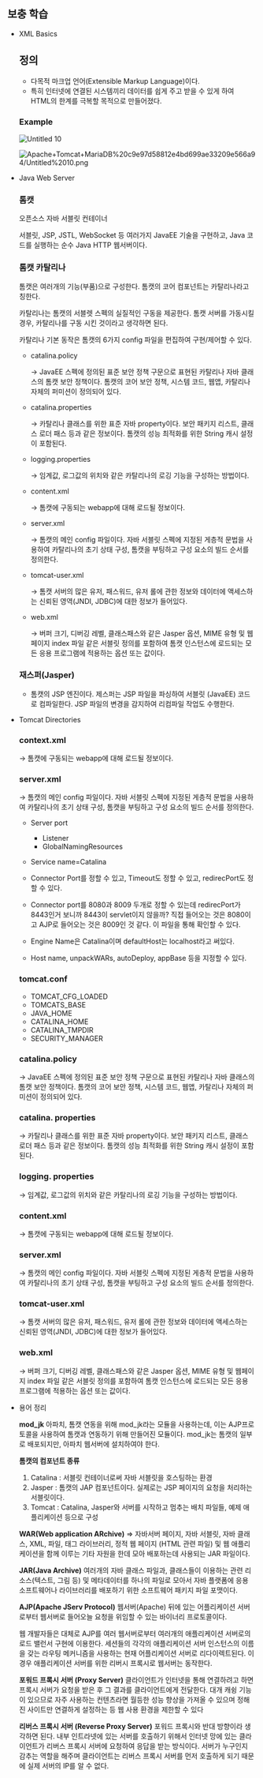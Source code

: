 ## 보충 학습

- XML Basics

    ## 정의

    - 다목적 마크업 언어(Extensible Markup Language)이다.
    - 특히 인터넷에 연결된 시스템끼리 데이터를 쉽게 주고 받을 수 있게 하여 HTML의 한계를 극복할 목적으로 만들어졌다.

    ### Example
    ![Untitled 10](https://user-images.githubusercontent.com/67780144/93719156-b73e7000-fbbb-11ea-9c07-570059e4ebe0.png)

    ![Apache+Tomcat+MariaDB%20c9e97d58812e4bd699ae33209e566a94/Untitled%2010.png](Apache+Tomcat+MariaDB%20c9e97d58812e4bd699ae33209e566a94/Untitled%2010.png)

- Java Web Server

    ### 톰캣

    오픈소스 자바 서블릿 컨테이너

    서블릿, JSP, JSTL, WebSocket 등 여러가지 JavaEE 기술을 구현하고, Java 코드를 실행하는 순수 Java HTTP 웹서버이다.

    ### 톰캣 카탈리나

    톰캣은 여러개의 기능(부품)으로 구성한다. 톰캣의 코어 컴포넌트는 카탈리나라고 칭한다.

    카탈리나는 톰캣의 서블렛 스펙의 실질적인 구동을 제공한다. 톰캣 서버를 가동시킬 경우, 카탈리나를 구동 시킨 것이라고 생각하면 된다. 

    카탈리나 기본 동작은 톰캣의 6가지 config 파일을 편집하여 구현/제어할 수 있다.

    - catalina.policy

        → JavaEE 스펙에 정의된 표준 보안 정책 구문으로 표현된 카탈리나 자바 클래스의 톰캣 보안 정책이다. 톰캣의 코어 보안 정책, 시스템 코드, 웹앱, 카탈리나 자체의 퍼미션이 정의되어 있다.

    - catalina.properties

        → 카탈리나 클래스를 위한 표준 자바 property이다. 보안 패키지 리스트, 클래스 로더 패스 등과 같은 정보이다. 톰캣의 성능 최적화를 위한 String 캐시 설정이 포함된다.

    - logging.properties

        → 임계값, 로그값의 위치와 같은 카탈리나의 로깅 기능을 구성하는 방법이다.

    - content.xml

        → 톰캣에 구동되는 webapp에 대해 로드될 정보이다.

    - server.xml

        → 톰캣의 메인 config 파일이다. 자바 서블릿 스펙에 지정된 게층적 문법을 사용하여 카탈리나의 초기 상태 구성, 톰캣을 부팅하고 구성 요소의 빌드 순서를 정의한다. 

    - tomcat-user.xml

        → 톰캣 서버의 많은 유저, 패스워드, 유저 롤에 관한 정보와 데이터에 액세스하는 신뢰된 영역(JNDI, JDBC)에 대한 정보가 들어있다.

    - web.xml

        → 버퍼 크기, 디버깅 레벨, 클래스패스와 같은 Jasper 옵션, MIME 유형 및 웹페이지 index 파일 같은 서블릿 정의를 포함하여 톰캣 인스턴스에 로드되는 모든 응용 프로그램에 적용하는 옵션 또는 값이다.

    ### 재스퍼(Jasper)

    - 톰캣의 JSP 엔진이다. 제스퍼는 JSP 파일을 파싱하여 서블릿 (JavaEE) 코드로 컴파일한다. JSP 파일의 변경을 감지하여 리컴파일 작업도 수행한다.
- Tomcat Directories

    ### context.xml

    → 톰캣에 구동되는 webapp에 대해 로드될 정보이다. 


    ### server.xml

    → 톰캣의 메인 config 파일이다. 자바 서블릿 스펙에 지정된 게층적 문법을 사용하여 카탈리나의 초기 상태 구성, 톰캣을 부팅하고 구성 요소의 빌드 순서를 정의한다. 


    - Server port
        - Listener
        - GlobalNamingResources

    - Service name=Catalina
    - Connector Port를 정할 수 있고, Timeout도 정할 수 있고, redirecPort도 정할 수 있다.
    - Connector port를 8080과 8009 두개로 정할 수 있는데 redirecPort가 8443인거 보니까 8443이 servlet이지 않을까? 직접 들어오는 것은 8080이고 AJP로 들어오는 것은 8009인 것 같다. 이 파일을 통해 확인할 수 있다.
    - Engine Name은 Catalina이며 defaultHost는 localhost라고 써있다.
    - Host name, unpackWARs, autoDeploy, appBase 등을 지정할 수 있다.

    ### tomcat.conf

    - TOMCAT_CFG_LOADED
    - TOMCATS_BASE
    - JAVA_HOME
    - CATALINA_HOME
    - CATALINA_TMPDIR
    - SECURITY_MANAGER

    ### catalina.policy

    → JavaEE 스펙에 정의된 표준 보안 정책 구문으로 표현된 카탈리나 자바 클래스의 톰캣 보안 정책이다. 톰캣의 코어 보안 정책, 시스템 코드, 웹앱, 카탈리나 자체의 퍼미션이 정의되어 있다.

    ### catalina. properties

    → 카탈리나 클래스를 위한 표준 자바 property이다. 보안 패키지 리스트, 클래스 로더 패스 등과 같은 정보이다. 톰캣의 성능 최적화를 위한 String 캐시 설정이 포함된다.

    ### logging. properties

    → 임계값, 로그값의 위치와 같은 카탈리나의 로깅 기능을 구성하는 방법이다.

    ### content.xml

    → 톰캣에 구동되는 webapp에 대해 로드될 정보이다.

    ### server.xml

    → 톰캣의 메인 config 파일이다. 자바 서블릿 스펙에 지정된 게층적 문법을 사용하여 카탈리나의 초기 상태 구성, 톰캣을 부팅하고 구성 요소의 빌드 순서를 정의한다. 

    ### tomcat-user.xml

    → 톰캣 서버의 많은 유저, 패스워드, 유저 롤에 관한 정보와 데이터에 액세스하는 신뢰된 영역(JNDI, JDBC)에 대한 정보가 들어있다.

    ### web.xml

    → 버퍼 크기, 디버깅 레벨, 클래스패스와 같은 Jasper 옵션, MIME 유형 및 웹페이지 index 파일 같은 서블릿 정의를 포함하여 톰캣 인스턴스에 로드되는 모든 응용 프로그램에 적용하는 옵션 또는 값이다.

- 용어 정리

    **mod_jk**
    아파치, 톰캣 연동을 위해 mod_jk라는 모듈을 사용하는데, 이는 AJP프로토콜을 사용하여 톰캣과 연동하기 위해 만들어진 모듈이다. mod_jk는 톰캣의 일부로 배포되지만, 아파치 웹서버에 설치하여야 한다.

    **톰캣의 컴포넌트 종류**
    1. Catalina : 서블릿 컨테이너로써 자바 서블릿을 호스팅하는 환경
    2. Jasper : 톰캣의 JAP 컴포넌트이다. 실제로는 JSP 페이지의 요청을 처리하는 서블릿이다.
    3. Tomcat : Catalina, Jasper와 서버를 시작하고 멈추는 배치 파일들, 예제 애플리케이션 등으로 구성

    **WAR(Web application ARchive)**
    ⇒ 자바서버 페이지, 자바 서블릿, 자바 클래스, XML, 파일, 태그 라이브러리, 정적 웹 페이지 (HTML 관련 파일) 및 웹 애플리케이션을 함께 이루는 기타 자원을 한데 모아 배포하는데 사용되는 JAR 파일이다.

    **JAR(Java Archive)**
    여러개의 자바 클래스 파일과, 클래스들이 이용하는 관련 리소스(텍스트, 그림 등) 및 메타데이터를 하나의 파일로 모아서 자바 플랫폼에 응용 소프트웨어나 라이브러리를 배포하기 위한 소프트웨어 패키지 파일 포맷이다.

    **AJP(Apache JServ Protocol)**
    웹서버(Apache) 뒤에 있는 어플리케이션 서버로부터 웹서버로 들어오늘 요청을 위임할 수 있는 바이너리 프로토콜이다.

    웹 개발자들은 대체로 AJP를 여러 웹서버로부터 여러개의 애플리케이션 서버로의 로드 밸런서 구현에 이용한다. 세션들의 각각의 애플리케이션 서버 인스턴스의 이름을 갖는 라우팅 메커니즘을 사용하는 현재 어플리케이션 서버로 리다이렉트된다. 이 경우 애플리케이션 서버를 위한 리버시 프록시로 웹서버는 동작한다.

    **포워드 프록시 서버 (Proxy Server)**
    클라이언트가 인터넷을 통해 연결하려고 하면 프록시 서버가 요청을 받은 후 그 결과를 클라이언트에게 전달한다. 대개 캐슁 기능이 있으므로 자주 사용하는 컨텐츠라면 월등한 성능 향상을 가져올 수 있으며 정해진 사이트만 연결하게 설정하는 등 웹 사용 환경을 제한할 수 있다

    **리버스 프록시 서버 (Reverse Proxy Server)**
    포워드 프록시와 반대 방향이라 생각하면 된다.
    내부 인트라넷에 있는 서버를 호출하기 위해서 인터넷 망에 있는 클라이언트가 리버스 프록시 서버에 요청하여 응답을 받는 방식이다. 서버가 누구인지 감추는 역할을 해주며 클라이언트는 리버스 프록시 서버를 먼저 호출하게 되기 때문에 실제 서버의 IP를 알 수 없다.

  
